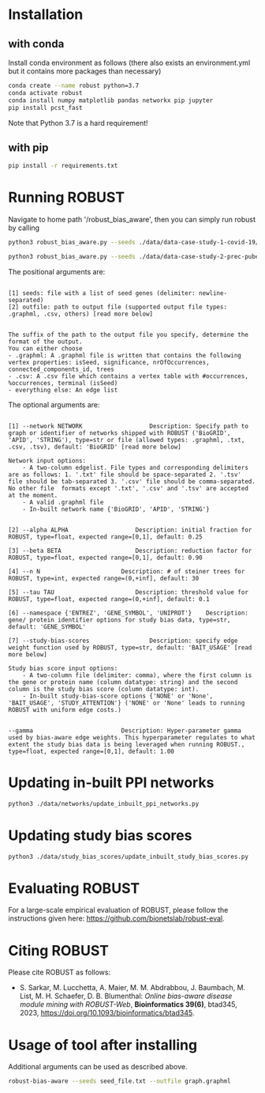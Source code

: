 # Installation

## with conda

Install conda environment as follows (there also exists an environment.yml but it contains more packages than necessary)
```bash
conda create --name robust python=3.7
conda activate robust
conda install numpy matplotlib pandas networkx pip jupyter
pip install pcst_fast
```
Note that Python 3.7 is a hard requirement!

## with pip

```bash
pip install -r requirements.txt
```


# Running ROBUST

Navigate to home path '/robust_bias_aware', then you can simply run robust by calling 
```bash
python3 robust_bias_aware.py --seeds ./data/data-case-study-1-covid-19/covid-19-seeds.txt --outfile covid19.graphml

python3 robust_bias_aware.py --seeds ./data/data-case-study-2-prec-puberty/prec-pub-seeds.txt --outfile prec_puberty.graphml --namespace UNIPROT
```
The positional arguments are:
```

[1] seeds: file with a list of seed genes (delimiter: newline-separated)
[2] outfile: path to output file (supported output file types: .graphml, .csv, others) [read more below]


The suffix of the path to the output file you specify, determine the format of the output.
You can either choose
- .graphml: A .graphml file is written that contains the following vertex properties: isSeed, significance, nrOfOccurrences, connected_components_id, trees
- .csv: A .csv file which contains a vertex table with #occurrences, %occurrences, terminal (isSeed) 
- everything else: An edge list

```
The optional arguments are:
```

[1] --network NETWORK					Description: Specify path to graph or identifier of networks shipped with ROBUST ('BioGRID', 'APID', 'STRING'), type=str or file (allowed types: .graphml, .txt, .csv, .tsv), default: 'BioGRID' [read more below]

Network input options:
	- A two-column edgelist. File types and corresponding delimiters are as follows: 1. '.txt' file should be space-separated 2. '.tsv' file should be tab-separated 3. '.csv' file should be comma-separated. No other file  formats except '.txt', '.csv' and '.tsv' are accepted at the moment.
	- A valid .graphml file
	- In-built network name {'BioGRID', 'APID', 'STRING'}


[2] --alpha ALPHA					Description: initial fraction for ROBUST, type=float, expected range=[0,1], default: 0.25

[3] --beta BETA						Description: reduction factor for ROBUST, type=float, expected range=[0,1], default: 0.90

[4] --n N						Description: # of steiner trees for ROBUST, type=int, expected range=(0,+inf], default: 30

[5] --tau TAU						Description: threshold value for ROBUST, type=float, expected range=(0,+inf], default: 0.1

[6] --namespace {'ENTREZ', 'GENE_SYMBOL', 'UNIPROT'}	Description: gene/ protein identifier options for study bias data, type=str, default: 'GENE_SYMBOL'

[7] --study-bias-scores					Description: specify edge weight function used by ROBUST, type=str, default: 'BAIT_USAGE' [read more below]

Study bias score input options:
	- A two-column file (delimiter: comma), where the first column is the gene or protein name (column datatype: string) and the second column is the study bias score (column datatype: int).
	- In-built study-bias-score options {'NONE' or 'None', 'BAIT_USAGE', 'STUDY_ATTENTION'} ('NONE' or 'None' leads to running ROBUST with uniform edge costs.)


--gamma							Description: Hyper-parameter gamma used by bias-aware edge weights. This hyperparameter regulates to what extent the study bias data is being leveraged when running ROBUST., type=float, expected range=[0,1], default: 1.00
```

# Updating in-built PPI networks
```bash
python3 ./data/networks/update_inbuilt_ppi_networks.py
```

# Updating study bias scores
```bash
python3 ./data/study_bias_scores/update_inbuilt_study_bias_scores.py
```

# Evaluating ROBUST

For a large-scale empirical evaluation of ROBUST, please follow the instructions given here: https://github.com/bionetslab/robust-eval.

# Citing ROBUST

Please cite ROBUST as follows:
- S. Sarkar, M. Lucchetta, A. Maier, M. M. Abdrabbou, J. Baumbach, M. List, M. H. Schaefer, D. B. Blumenthal: *Online bias-aware disease module mining with ROBUST-Web*, **Bioinformatics 39(6)**, btad345, 2023, https://doi.org/10.1093/bioinformatics/btad345.


# Usage of tool after installing

Additional arguments can be used as described above.

```bash
robust-bias-aware --seeds seed_file.txt --outfile graph.graphml
```

